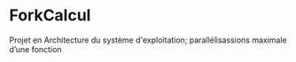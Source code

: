 ForkCalcul
==========

Projet en Architecture du système d'exploitation; parallélisassions maximale d’une fonction
